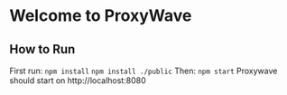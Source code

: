 # Welcome to ProxyWave
## How to Run
First run:
```npm install```
```npm install ./public```
Then:
```npm start```
Proxywave should start on http://localhost:8080
